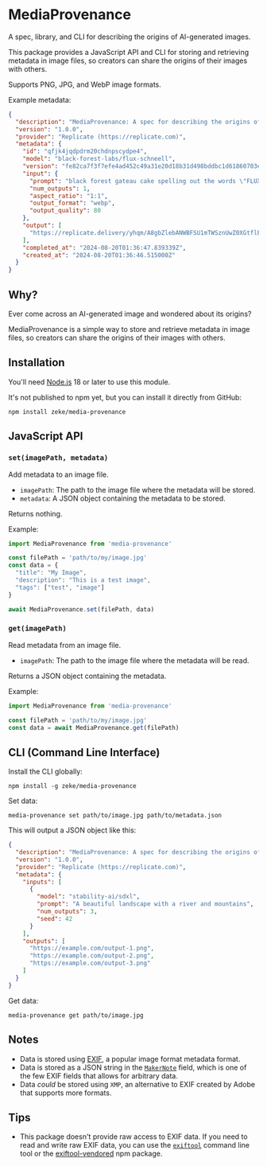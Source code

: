# MediaProvenance

A spec, library, and CLI for describing the origins of AI-generated images.

This package provides a JavaScript API and CLI for storing and retrieving metadata in image files, so creators can share the origins of their images with others.

Supports PNG, JPG, and WebP image formats.

Example metadata:

```json
{
  "description": "MediaProvenance: A spec for describing the origins of AI-generated images. See https://github.com/zeke/media-provenance",
  "version": "1.0.0",
  "provider": "Replicate (https://replicate.com)",
  "metadata": {
    "id": "qfjk4jqdpdrm20chdnpscydpe4",
    "model": "black-forest-labs/flux-schneell",
    "version": "fe82ca7f3f7efe4ad452c49a31e20d18b31d498bddbc1d61860703e0339406ba",
    "input": {
      "prompt": "black forest gateau cake spelling out the words \"FLUX SCHNELL\", tasty, food photography, dynamic shot",
      "num_outputs": 1,
      "aspect_ratio": "1:1",
      "output_format": "webp",
      "output_quality": 80
    },
    "output": [
      "https://replicate.delivery/yhqm/A8gbZlebANWBFSU1mTWSznUwZ0XGtflFAQ8DT35trPNvUaUTA/out-0.webp"
    ],
    "completed_at": "2024-08-20T01:36:47.839339Z",
    "created_at": "2024-08-20T01:36:46.515000Z"
  }
}
```

## Why?

Ever come across an AI-generated image and wondered about its origins?

MediaProvenance is a simple way to store and retrieve metadata in image files, so creators can share the origins of their images with others.

## Installation

You'll need [Node.js](https://nodejs.org/en/download/prebuilt-installer) 18 or later to use this module.

It's not published to npm yet, but you can install it directly from GitHub:

```
npm install zeke/media-provenance
```

## JavaScript API 

### `set(imagePath, metadata)`

Add metadata to an image file.

- `imagePath`: The path to the image file where the metadata will be stored.
- `metadata`: A JSON object containing the metadata to be stored.

Returns nothing.

Example:

```js
import MediaProvenance from 'media-provenance'

const filePath = 'path/to/my/image.jpg'
const data = {
  "title": "My Image",
  "description": "This is a test image",
  "tags": ["test", "image"]
}

await MediaProvenance.set(filePath, data)
```

### `get(imagePath)`

Read metadata from an image file.

- `imagePath`: The path to the image file where the metadata will be read.

Returns a JSON object containing the metadata.

Example:

```js
import MediaProvenance from 'media-provenance'

const filePath = 'path/to/my/image.jpg'
const data = await MediaProvenance.get(filePath)
```

## CLI (Command Line Interface)

Install the CLI globally:

```
npm install -g zeke/media-provenance
```

Set data:

```
media-provenance set path/to/image.jpg path/to/metadata.json
```

This will output a JSON object like this:

```json
{
  "description": "MediaProvenance: A spec for describing the origins of AI-generated images. See https://github.com/zeke/media-provenance",
  "version": "1.0.0",
  "provider": "Replicate (https://replicate.com)",
  "metadata": {
    "inputs": [
      {
        "model": "stability-ai/sdxl",
        "prompt": "A beautiful landscape with a river and mountains",
        "num_outputs": 3,
        "seed": 42
      }
    ],
    "outputs": [
      "https://example.com/output-1.png",
      "https://example.com/output-2.png",
      "https://example.com/output-3.png"
    ]
  }
}
```

Get data:

```
media-provenance get path/to/image.jpg
```

## Notes

- Data is stored using [EXIF](https://en.wikipedia.org/wiki/Exif), a popular image format metadata format.
- Data is stored as a JSON string in the [`MakerNote`](https://exiftool.org/idiosyncracies.html) field, which is one of the few EXIF fields that allows for arbitrary data.
- Data _could_ be stored using `XMP`, an alternative to EXIF created by Adobe that supports more formats.

## Tips

- This package doesn't provide raw access to EXIF data. If you need to read and write raw EXIF data, you can use the [`exiftool`](https://exiftool.org/) command line tool or the [exiftool-vendored](https://github.com/photostructure/exiftool-vendored) npm package.